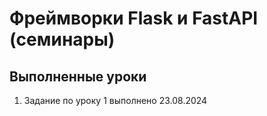 # Фреймворки Flask и FastAPI (семинары)
## Выполненные уроки
1. Задание по уроку 1 выполнено 23.08.2024
